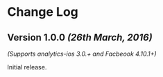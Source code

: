 Change Log
==========

Version 1.0.0 *(26th March, 2016)*
-------------------------------------------
*(Supports analytics-ios 3.0.+ and Facbeook 4.10.1+)*

Initial release.
